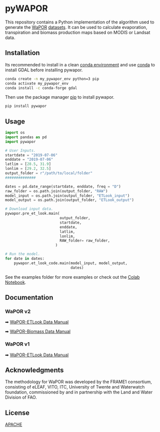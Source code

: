 # pyWAPOR

This repository contains a Python implementation of the algorithm used to generate the [WaPOR](http://www.fao.org/in-action/remote-sensing-for-water-productivity/en/) [datasets](https://wapor.apps.fao.org/home/WAPOR_2/1). It can be used to calculate evaporation, transpiration and biomass production maps based on MODIS or Landsat data.

## Installation

Its recommended to install in a clean [conda environment](https://docs.conda.io/projects/conda/en/latest/user-guide/concepts/environments.html) and use [conda](https://docs.conda.io/projects/conda/en/latest/user-guide/install/) to install GDAL before installing pywapor.

```bash
conda create -n my_pywapor_env python=3 pip
conda activate my_pywapor_env
conda install -c conda-forge gdal
```

Then use the package manager [pip](https://pip.pypa.io/en/stable/) to install pywapor.

```bash
pip install pywapor
```

## Usage

```python
import os
import pandas as pd
import pywapor

# User Inputs.
startdate = "2019-07-06"
enddate = "2019-07-06"
latlim = [28.5, 31.9]
lonlim = [29.2, 32.5]
output_folder = r"/path/to/local/folder"
##############

dates = pd.date_range(startdate, enddate, freq = "D")
raw_folder = os.path.join(output_folder, "RAW")
model_input = os.path.join(output_folder, "ETLook_input")
model_output = os.path.join(output_folder, "ETLook_output")

# Download input data.
pywapor.pre_et_look.main(
                         output_folder, 
                         startdate, 
                         enddate, 
                         latlim, 
                         lonlim,
                         RAW_folder= raw_folder,
                       )

# Run the model.
for date in dates:
    pywapor.et_look_code.main(model_input, model_output,
                              dates)
```

See the examples folder for more examples or check out the [Colab Notebook]().

## Documentation
### WaPOR v2
➡ [WaPOR-ETLook Data Manual](https://bitbucket.org/cioapps/wapor-et-look/downloads/FRAME_ET_v2_data_manual_finaldraft_v2.2.pdf)

➡ [WaPOR-Biomass Data Manual](https://bitbucket.org/cioapps/wapor-et-look/downloads/FRAME_NPP_v2_data_manual_finaldraft_v2.2.pdf)

### WaPOR v1
➡ [WaPOR-ETLook Data Manual](https://bitbucket.org/cioapps/wapor-et-look/raw/9ec88e56769f49722c2d1165bb34547f5842b811/Docs/WaPOR_ET_data_manual_finaldraft-v1.2-for-distribution.pdf)

## Acknowledgments
The methodology for WaPOR was developed by the FRAME1 consortium, consisting of eLEAF, VITO, ITC, University of Twente and Waterwatch foundation, commissioned by and in partnership with the Land and Water Division of FAO.

## License
[APACHE](https://bitbucket.org/cioapps/wapor-et-look/src/dev/LICENSE)

